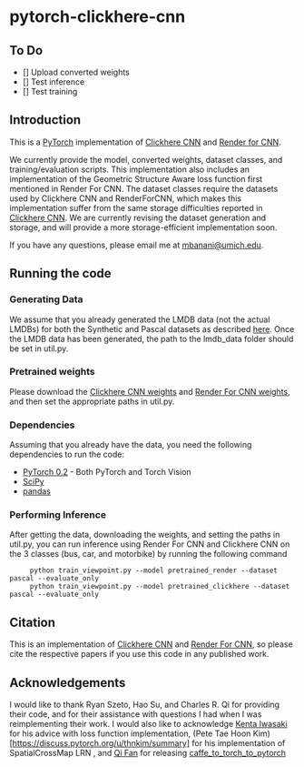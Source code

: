 # pytorch-clickhere-cnn

## To Do

+ [] Upload converted weights
+ [] Test inference
+ [] Test training

## Introduction

This is a [PyTorch](http://pytorch.org) implementation of [Clickhere CNN](https://github.com/rszeto/click-here-cnn) and [Render for CNN](https://github.com/shapenet/RenderForCNN).

We currently provide the model, converted weights, dataset classes, and training/evaluation scripts. This implementation also includes an implementation of the Geometric Structure Aware loss function first mentioned in Render For CNN. The dataset classes require the datasets used by Clickhere CNN and RenderForCNN, which makes this implementation suffer from the same storage difficulties reported in [Clickhere CNN](https://github.come/rszeto/click-here-cnn). We are currently revising the dataset generation and storage, and will provide a more storage-efficient implementation soon.

If you have any questions, please email me at mbanani@umich.edu.

## Running the code 

### Generating Data

We assume that you already generated the LMDB data (not the actual LMDBs) for both the Synthetic and Pascal datasets as described [here](https://github.com/rszeto/click-here-cnn/blob/master/README.md#generating-training-data). Once the LMDB data has been generated, the path to the lmdb_data folder should be set in util.py.

### Pretrained weights

Please download the [Clickhere CNN weights](none) and [Render For CNN weights](none), and then set the appropriate paths in util.py.

### Dependencies

Assuming that you already have the data, you need the following dependencies to run the code:
* [PyTorch 0.2](http://pytorch.org) - Both PyTorch and Torch Vision
* [SciPy](https://www.scipy.org/)
* [pandas](http://pandas.pydata.org/)


### Performing Inference 

After getting the data, downloading the weights, and setting the paths in util.py, you can run inference using Render For CNN and Clickhere CNN on the 3 classes (bus, car, and motorbike) by running the following command

         python train_viewpoint.py --model pretrained_render --dataset pascal --evaluate_only 
         python train_viewpoint.py --model pretrained_clickhere --dataset pascal --evaluate_only 
 

## Citation

This is an implementation of [Clickhere CNN](https://github.come/rszeto/click-here-cnn) and [Render For CNN](https://github.com/shapenet/RenderForCNN), so please cite the respective papers if you use this code in any published work.

## Acknowledgements

I would like to thank Ryan Szeto, Hao Su, and Charles R. Qi for providing their code, and for their assistance with questions I had when I was reimplementing their work. I would also like to acknowledge [Kenta Iwasaki](https://discuss.pytorch.org/u/dranithix/summary) for his advice with loss function implementation, (Pete Tae Hoon Kim)[https://discuss.pytorch.org/u/thnkim/summary] for his implementation of SpatialCrossMap LRN , and [Qi Fan](https://github.com/fanq15) for releasing [caffe_to_torch_to_pytorch](https://github.com/fanq15/caffe_to_torch_to_pytorch)

